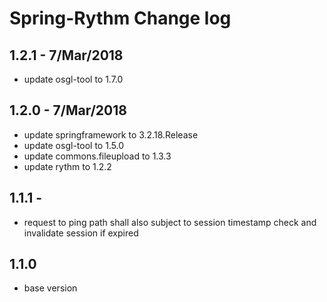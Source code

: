 # Spring-Rythm Change log

## 1.2.1 - 7/Mar/2018

* update osgl-tool to 1.7.0

## 1.2.0 - 7/Mar/2018

* update springframework to 3.2.18.Release
* update osgl-tool to 1.5.0
* update commons.fileupload to 1.3.3
* update rythm to 1.2.2

## 1.1.1 -
* request to ping path shall also subject to session timestamp check and invalidate session if expired

## 1.1.0
* base version
